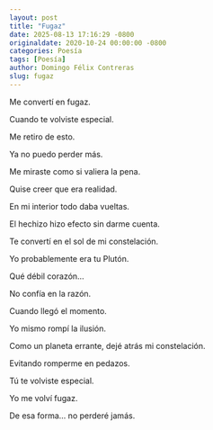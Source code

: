 ```yaml
---
layout: post
title: "Fugaz"
date: 2025-08-13 17:16:29 -0800
originaldate: 2020-10-24 00:00:00 -0800
categories: Poesía
tags: [Poesía]
author: Domingo Félix Contreras
slug: fugaz
---
```


Me convertí en fugaz.

Cuando te volviste especial.

Me retiro de esto.

Ya no puedo perder más.

Me miraste como si valiera la pena.

Quise creer que era realidad.

En mi interior todo daba vueltas.

El hechizo hizo efecto sin darme cuenta.

Te convertí en el sol de mi constelación.

Yo probablemente era tu Plutón.

Qué débil corazón…

No confía en la razón.

Cuando llegó el momento.

Yo mismo rompí la ilusión.

Como un planeta errante, dejé atrás mi constelación.

Evitando romperme en pedazos.

Tú te volviste especial.

Yo me volví fugaz.

De esa forma… no perderé jamás.